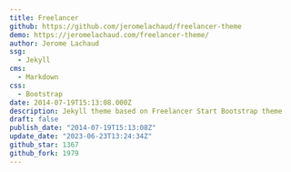 ```yaml
---
title: Freelancer
github: https://github.com/jeromelachaud/freelancer-theme
demo: https://jeromelachaud.com/freelancer-theme/
author: Jerome Lachaud
ssg:
  - Jekyll
cms:
  - Markdown
css:
  - Bootstrap
date: 2014-07-19T15:13:08.000Z
description: Jekyll theme based on Freelancer Start Bootstrap theme
draft: false
publish_date: "2014-07-19T15:13:08Z"
update_date: "2023-06-23T13:24:34Z"
github_star: 1367
github_fork: 1979
---
```

